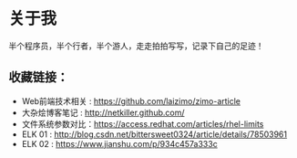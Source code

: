 # 关于我

半个程序员，半个行者，半个游人，走走拍拍写写，记录下自己的足迹！

## 收藏链接：

* Web前端技术相关 : https://github.com/laizimo/zimo-article
* 大杂烩博客笔记  : http://netkiller.github.com/
* 文件系统参数对比：https://access.redhat.com/articles/rhel-limits
* ELK 01          : http://blog.csdn.net/bittersweet0324/article/details/78503961
* ELK 02          : https://www.jianshu.com/p/934c457a333c
